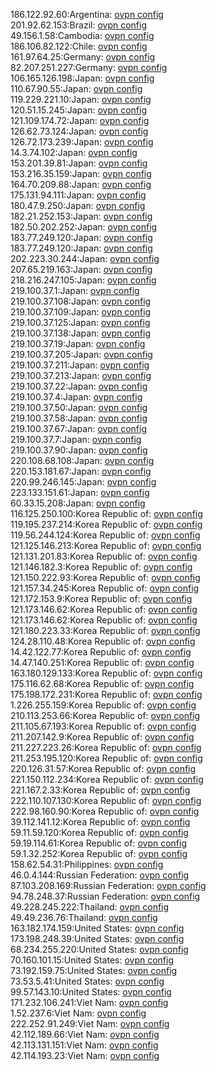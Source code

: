 186.122.92.60:Argentina: [ovpn config](vpn/186_122_92_60.ovpn)  
201.92.62.153:Brazil: [ovpn config](vpn/201_92_62_153.ovpn)  
49.156.1.58:Cambodia: [ovpn config](vpn/49_156_1_58.ovpn)  
186.106.82.122:Chile: [ovpn config](vpn/186_106_82_122.ovpn)  
161.97.64.25:Germany: [ovpn config](vpn/161_97_64_25.ovpn)  
82.207.251.227:Germany: [ovpn config](vpn/82_207_251_227.ovpn)  
106.165.126.198:Japan: [ovpn config](vpn/106_165_126_198.ovpn)  
110.67.90.55:Japan: [ovpn config](vpn/110_67_90_55.ovpn)  
119.229.221.10:Japan: [ovpn config](vpn/119_229_221_10.ovpn)  
120.51.15.245:Japan: [ovpn config](vpn/120_51_15_245.ovpn)  
121.109.174.72:Japan: [ovpn config](vpn/121_109_174_72.ovpn)  
126.62.73.124:Japan: [ovpn config](vpn/126_62_73_124.ovpn)  
126.72.173.239:Japan: [ovpn config](vpn/126_72_173_239.ovpn)  
14.3.74.102:Japan: [ovpn config](vpn/14_3_74_102.ovpn)  
153.201.39.81:Japan: [ovpn config](vpn/153_201_39_81.ovpn)  
153.216.35.159:Japan: [ovpn config](vpn/153_216_35_159.ovpn)  
164.70.209.88:Japan: [ovpn config](vpn/164_70_209_88.ovpn)  
175.131.94.111:Japan: [ovpn config](vpn/175_131_94_111.ovpn)  
180.47.9.250:Japan: [ovpn config](vpn/180_47_9_250.ovpn)  
182.21.252.153:Japan: [ovpn config](vpn/182_21_252_153.ovpn)  
182.50.202.252:Japan: [ovpn config](vpn/182_50_202_252.ovpn)  
183.77.249.120:Japan: [ovpn config](vpn/183_77_249_120.ovpn)  
183.77.249.120:Japan: [ovpn config](vpn/183_77_249_120.ovpn)  
202.223.30.244:Japan: [ovpn config](vpn/202_223_30_244.ovpn)  
207.65.219.163:Japan: [ovpn config](vpn/207_65_219_163.ovpn)  
218.216.247.105:Japan: [ovpn config](vpn/218_216_247_105.ovpn)  
219.100.37.1:Japan: [ovpn config](vpn/219_100_37_1.ovpn)  
219.100.37.108:Japan: [ovpn config](vpn/219_100_37_108.ovpn)  
219.100.37.109:Japan: [ovpn config](vpn/219_100_37_109.ovpn)  
219.100.37.125:Japan: [ovpn config](vpn/219_100_37_125.ovpn)  
219.100.37.138:Japan: [ovpn config](vpn/219_100_37_138.ovpn)  
219.100.37.19:Japan: [ovpn config](vpn/219_100_37_19.ovpn)  
219.100.37.205:Japan: [ovpn config](vpn/219_100_37_205.ovpn)  
219.100.37.211:Japan: [ovpn config](vpn/219_100_37_211.ovpn)  
219.100.37.213:Japan: [ovpn config](vpn/219_100_37_213.ovpn)  
219.100.37.22:Japan: [ovpn config](vpn/219_100_37_22.ovpn)  
219.100.37.4:Japan: [ovpn config](vpn/219_100_37_4.ovpn)  
219.100.37.50:Japan: [ovpn config](vpn/219_100_37_50.ovpn)  
219.100.37.58:Japan: [ovpn config](vpn/219_100_37_58.ovpn)  
219.100.37.67:Japan: [ovpn config](vpn/219_100_37_67.ovpn)  
219.100.37.7:Japan: [ovpn config](vpn/219_100_37_7.ovpn)  
219.100.37.90:Japan: [ovpn config](vpn/219_100_37_90.ovpn)  
220.108.68.108:Japan: [ovpn config](vpn/220_108_68_108.ovpn)  
220.153.181.67:Japan: [ovpn config](vpn/220_153_181_67.ovpn)  
220.99.246.145:Japan: [ovpn config](vpn/220_99_246_145.ovpn)  
223.133.151.61:Japan: [ovpn config](vpn/223_133_151_61.ovpn)  
60.33.15.208:Japan: [ovpn config](vpn/60_33_15_208.ovpn)  
116.125.250.100:Korea Republic of: [ovpn config](vpn/116_125_250_100.ovpn)  
119.195.237.214:Korea Republic of: [ovpn config](vpn/119_195_237_214.ovpn)  
119.56.244.124:Korea Republic of: [ovpn config](vpn/119_56_244_124.ovpn)  
121.125.146.213:Korea Republic of: [ovpn config](vpn/121_125_146_213.ovpn)  
121.131.201.83:Korea Republic of: [ovpn config](vpn/121_131_201_83.ovpn)  
121.146.182.3:Korea Republic of: [ovpn config](vpn/121_146_182_3.ovpn)  
121.150.222.93:Korea Republic of: [ovpn config](vpn/121_150_222_93.ovpn)  
121.157.34.245:Korea Republic of: [ovpn config](vpn/121_157_34_245.ovpn)  
121.172.153.9:Korea Republic of: [ovpn config](vpn/121_172_153_9.ovpn)  
121.173.146.62:Korea Republic of: [ovpn config](vpn/121_173_146_62.ovpn)  
121.173.146.62:Korea Republic of: [ovpn config](vpn/121_173_146_62.ovpn)  
121.180.223.33:Korea Republic of: [ovpn config](vpn/121_180_223_33.ovpn)  
124.28.110.48:Korea Republic of: [ovpn config](vpn/124_28_110_48.ovpn)  
14.42.122.77:Korea Republic of: [ovpn config](vpn/14_42_122_77.ovpn)  
14.47.140.251:Korea Republic of: [ovpn config](vpn/14_47_140_251.ovpn)  
163.180.129.133:Korea Republic of: [ovpn config](vpn/163_180_129_133.ovpn)  
175.116.62.68:Korea Republic of: [ovpn config](vpn/175_116_62_68.ovpn)  
175.198.172.231:Korea Republic of: [ovpn config](vpn/175_198_172_231.ovpn)  
1.226.255.159:Korea Republic of: [ovpn config](vpn/1_226_255_159.ovpn)  
210.113.253.66:Korea Republic of: [ovpn config](vpn/210_113_253_66.ovpn)  
211.105.67.193:Korea Republic of: [ovpn config](vpn/211_105_67_193.ovpn)  
211.207.142.9:Korea Republic of: [ovpn config](vpn/211_207_142_9.ovpn)  
211.227.223.26:Korea Republic of: [ovpn config](vpn/211_227_223_26.ovpn)  
211.253.195.120:Korea Republic of: [ovpn config](vpn/211_253_195_120.ovpn)  
220.126.31.57:Korea Republic of: [ovpn config](vpn/220_126_31_57.ovpn)  
221.150.112.234:Korea Republic of: [ovpn config](vpn/221_150_112_234.ovpn)  
221.167.2.33:Korea Republic of: [ovpn config](vpn/221_167_2_33.ovpn)  
222.110.107.130:Korea Republic of: [ovpn config](vpn/222_110_107_130.ovpn)  
222.98.160.90:Korea Republic of: [ovpn config](vpn/222_98_160_90.ovpn)  
39.112.141.12:Korea Republic of: [ovpn config](vpn/39_112_141_12.ovpn)  
59.11.59.120:Korea Republic of: [ovpn config](vpn/59_11_59_120.ovpn)  
59.19.114.61:Korea Republic of: [ovpn config](vpn/59_19_114_61.ovpn)  
59.1.32.252:Korea Republic of: [ovpn config](vpn/59_1_32_252.ovpn)  
158.62.54.31:Philippines: [ovpn config](vpn/158_62_54_31.ovpn)  
46.0.4.144:Russian Federation: [ovpn config](vpn/46_0_4_144.ovpn)  
87.103.208.169:Russian Federation: [ovpn config](vpn/87_103_208_169.ovpn)  
94.78.248.37:Russian Federation: [ovpn config](vpn/94_78_248_37.ovpn)  
49.228.245.222:Thailand: [ovpn config](vpn/49_228_245_222.ovpn)  
49.49.236.76:Thailand: [ovpn config](vpn/49_49_236_76.ovpn)  
163.182.174.159:United States: [ovpn config](vpn/163_182_174_159.ovpn)  
173.198.248.39:United States: [ovpn config](vpn/173_198_248_39.ovpn)  
68.234.255.220:United States: [ovpn config](vpn/68_234_255_220.ovpn)  
70.160.101.15:United States: [ovpn config](vpn/70_160_101_15.ovpn)  
73.192.159.75:United States: [ovpn config](vpn/73_192_159_75.ovpn)  
73.53.5.41:United States: [ovpn config](vpn/73_53_5_41.ovpn)  
99.57.143.10:United States: [ovpn config](vpn/99_57_143_10.ovpn)  
171.232.106.241:Viet Nam: [ovpn config](vpn/171_232_106_241.ovpn)  
1.52.237.6:Viet Nam: [ovpn config](vpn/1_52_237_6.ovpn)  
222.252.91.249:Viet Nam: [ovpn config](vpn/222_252_91_249.ovpn)  
42.112.189.66:Viet Nam: [ovpn config](vpn/42_112_189_66.ovpn)  
42.113.131.151:Viet Nam: [ovpn config](vpn/42_113_131_151.ovpn)  
42.114.193.23:Viet Nam: [ovpn config](vpn/42_114_193_23.ovpn)  
